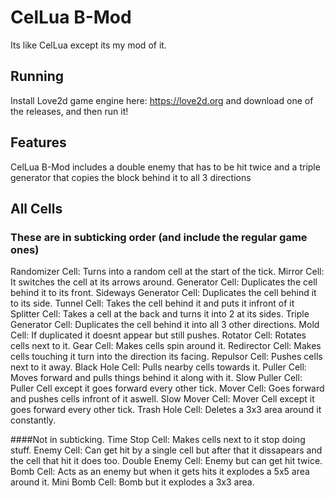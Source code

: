 # CelLua B-Mod
Its like CelLua except its my mod of it.

## Running
Install Love2d game engine here: https://love2d.org
and download one of the releases, and then run it!

## Features
CelLua B-Mod includes a double enemy that has to be hit twice and a triple generator that copies the block behind it to all 3 directions

## All Cells
### These are in subticking order (and include the regular game ones)
Randomizer Cell: Turns into a random cell at the start of the tick.
Mirror Cell: It switches the cell at its arrows around.
Generator Cell: Duplicates the cell behind it to its front.
Sideways Generator Cell: Duplicates the cell behind it to its side.
Tunnel Cell: Takes the cell behind it and puts it infront of it
Splitter Cell: Takes a cell at the back and turns it into 2 at its sides.
Triple Generator Cell: Duplicates the cell behind it into all 3 other directions.
Mold Cell: If duplicated it doesnt appear but still pushes.
Rotator Cell: Rotates cells next to it.
Gear Cell: Makes cells spin around it.
Redirector Cell: Makes cells touching it turn into the direction its facing.
Repulsor Cell: Pushes cells next to it away.
Black Hole Cell: Pulls nearby cells towards it.
Puller Cell: Moves forward and pulls things behind it along with it.
Slow Puller Cell: Puller Cell except it goes forward every other tick.
Mover Cell: Goes forward and pushes cells infront of it aswell.
Slow Mover Cell: Mover Cell except it goes forward every other tick.
Trash Hole Cell: Deletes a 3x3 area around it constantly.

####Not in subticking.
Time Stop Cell: Makes cells next to it stop doing stuff.
Enemy Cell: Can get hit by a single cell but after that it dissapears and the cell that hit it does too.
Double Enemy Cell: Enemy but can get hit twice.
Bomb Cell: Acts as an enemy but when it gets hits it explodes a 5x5 area around it.
Mini Bomb Cell: Bomb but it explodes a 3x3 area.
